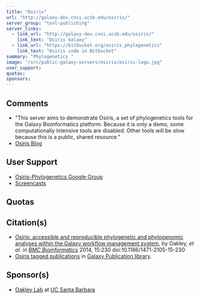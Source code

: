 ```yaml
---
title: "Osiris"
url: "http://galaxy-dev.cnsi.ucsb.edu/osiris/"
server_group: "tool-publishing"
server_links: 
  - link_url: "http://galaxy-dev.cnsi.ucsb.edu/osiris/"
    link_text: "Osiris Galaxy"
  - link_url: "https://bitbucket.org/osiris_phylogenetics"
    link_text: "Osiris code in Bitbucket"
summary: "Phylogenetics "
image: "/src/public-galaxy-servers/osiris/osiris-logo.jpg"
user_support: 
quotas: 
sponsors: 
---
```


## Comments

* "This server aims to demonstrate Osiris, a set of phylogenetics tools for the Galaxy Bioinformatics platform. Because it is only a demo, some computationally intensive tools are disabled. Other tools will be slow because this is a public, shared resource."
* [Osiris Blog](http://osiris-phylogenetics.blogspot.com/)

## User Support

* [Osiris-Phylogenetics Google Group](https://groups.google.com/forum/?hl=en&fromgroups#!forum/osiris-phylogenetics)
* [Screencasts](https://www.youtube.com/watch?v=mGMxwc20Yx4)

## Quotas


## Citation(s)

* [Osiris: accessible and reproducible phylogenetic and phylogenomic analyses within the Galaxy workflow management system](http://www.biomedcentral.com/1471-2105/15/230/abstract), by Oakley, *et al.* in *[BMC Bioinformatics](http://www.biomedcentral.com/bmcbioinformatics/)* 2014, 15:230  doi:10.1186/1471-2105-15-230
* [Osiris tagged publications](https://www.zotero.org/groups/1732893/galaxy/items/tag/%3EOsiris) in [Galaxy Publication library](/src/publication-library/index.md).


## Sponsor(s)

* [Oakley Lab](https://labs.eemb.ucsb.edu/oakley/todd/) at [UC Santa Barbara](http://www.ucsb.edu/)
